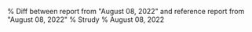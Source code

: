 % Diff between report from "August 08, 2022" and reference report from "August 08, 2022"
% Strudy
% August 08, 2022


